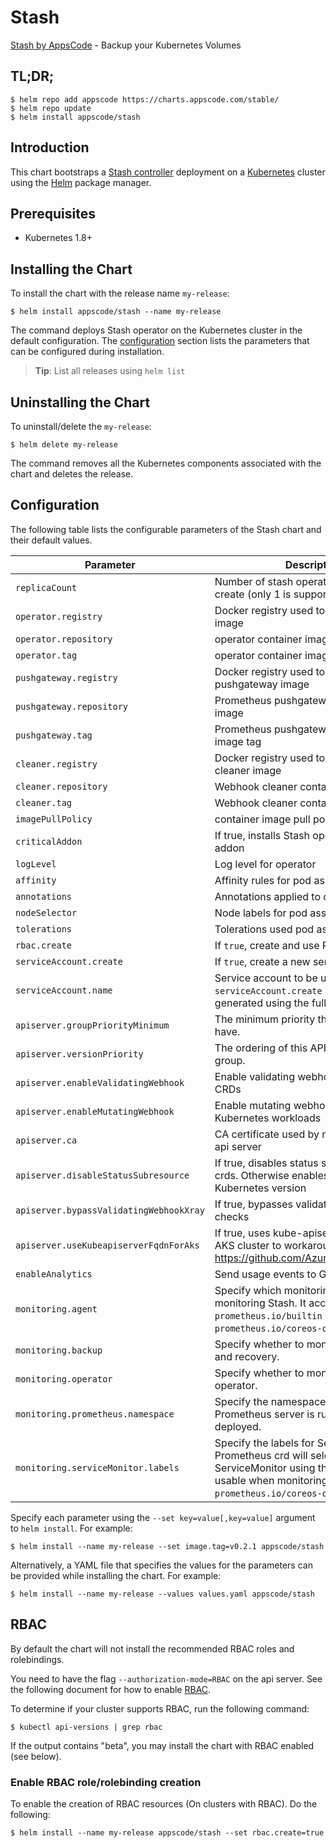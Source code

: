 # Stash
[Stash by AppsCode](https://github.com/appscode/stash) - Backup your Kubernetes Volumes
## TL;DR;

```console
$ helm repo add appscode https://charts.appscode.com/stable/
$ helm repo update
$ helm install appscode/stash
```

## Introduction

This chart bootstraps a [Stash controller](https://github.com/appscode/stash) deployment on a [Kubernetes](http://kubernetes.io) cluster using the [Helm](https://helm.sh) package manager.

## Prerequisites

- Kubernetes 1.8+

## Installing the Chart
To install the chart with the release name `my-release`:
```console
$ helm install appscode/stash --name my-release
```
The command deploys Stash operator on the Kubernetes cluster in the default configuration. The [configuration](#configuration) section lists the parameters that can be configured during installation.

> **Tip**: List all releases using `helm list`

## Uninstalling the Chart

To uninstall/delete the `my-release`:

```console
$ helm delete my-release
```

The command removes all the Kubernetes components associated with the chart and deletes the release.

## Configuration

The following table lists the configurable parameters of the Stash chart and their default values.


|              Parameter               |                                                                                Description                                                                                 |                          Default                          |
| ------------------------------------ | -------------------------------------------------------------------------------------------------------------------------------------------------------------------------- | --------------------------------------------------------- |
| `replicaCount`                       | Number of stash operator replicas to create (only 1 is supported)                                                                                                          | `1`                                                       |
| `operator.registry`                  | Docker registry used to pull operator image                                                                                                                                | `appscode`                                                |
| `operator.repository`                | operator container image                                                                                                                                                   | `stash`                                                   |
| `operator.tag`                       | operator container image tag                                                                                                                                               | `0.8.1`                                                   |
| `pushgateway.registry`               | Docker registry used to pull Prometheus pushgateway image                                                                                                                  | `prom`                                                    |
| `pushgateway.repository`             | Prometheus pushgateway container image                                                                                                                                     | `pushgateway`                                             |
| `pushgateway.tag`                    | Prometheus pushgateway container image tag                                                                                                                                 | `v0.5.2`                                                  |
| `cleaner.registry`                   | Docker registry used to pull Webhook cleaner image                                                                                                                         | `appscode`                                                |
| `cleaner.repository`                 | Webhook cleaner container image                                                                                                                                            | `kubectl`                                                 |
| `cleaner.tag`                        | Webhook cleaner container image tag                                                                                                                                        | `v1.11`                                                   |
| `imagePullPolicy`                    | container image pull policy                                                                                                                                                | `IfNotPresent`                                            |
| `criticalAddon`                      | If true, installs Stash operator as critical addon                                                                                                                         | `false`                                                   |
| `logLevel`                           | Log level for operator                                                                                                                                                     | `3`                                                       |
| `affinity`                           | Affinity rules for pod assignment                                                                                                                                          | `{}`                                                      |
| `annotations`                        | Annotations applied to operator pod(s)                                                                                                                                     | `{}`                                                      |
| `nodeSelector`                       | Node labels for pod assignment                                                                                                                                             | `{}`                                                      |
| `tolerations`                        | Tolerations used pod assignment                                                                                                                                            | `{}`                                                      |
| `rbac.create`                        | If `true`, create and use RBAC resources                                                                                                                                   | `true`                                                    |
| `serviceAccount.create`              | If `true`, create a new service account                                                                                                                                    | `true`                                                    |
| `serviceAccount.name`                | Service account to be used. If not set and `serviceAccount.create` is `true`, a name is generated using the fullname template                                              | ``                                                        |
| `apiserver.groupPriorityMinimum`     | The minimum priority the group should have.                                                                                                                                | 10000                                                     |
| `apiserver.versionPriority`          | The ordering of this API inside of the group.                                                                                                                              | 15                                                        |
| `apiserver.enableValidatingWebhook`  | Enable validating webhooks for Stash CRDs                                                                                                                                  | true                                                      |
| `apiserver.enableMutatingWebhook`    | Enable mutating webhooks for Kubernetes workloads                                                                                                                          | true                                                      |
| `apiserver.ca`                       | CA certificate used by main Kubernetes api server                                                                                                                          | `not-ca-cert`                                             |
| `apiserver.disableStatusSubresource` | If true, disables status sub resource for crds. Otherwise enables based on Kubernetes version | `false`            |
| `apiserver.bypassValidatingWebhookXray` | If true, bypasses validating webhook xray checks           | `false`               |
| `apiserver.useKubeapiserverFqdnForAks`  | If true, uses kube-apiserver FQDN for AKS cluster to workaround https://github.com/Azure/AKS/issues/522 | `true`             |
| `enableAnalytics`                    | Send usage events to Google Analytics                                                                                                                                      | `true`                                                    |
| `monitoring.agent`                   | Specify which monitoring agent to use for monitoring Stash. It accepts either `prometheus.io/builtin` or `prometheus.io/coreos-operator`.                                  | `none`                                                    |
| `monitoring.backup`                  | Specify whether to monitor Stash backup and recovery.                                                                                                                      | `false`                                                   |
| `monitoring.operator`                | Specify whether to monitor Stash operator.                                                                                                                                 | `false`                                                   |
| `monitoring.prometheus.namespace`    | Specify the namespace where Prometheus server is running or will be deployed.                                                                                              | Release namespace                                         |
| `monitoring.serviceMonitor.labels`   | Specify the labels for ServiceMonitor. Prometheus crd will select ServiceMonitor using these labels. Only usable when monitoring agent is `prometheus.io/coreos-operator`. | `app: <generated app name>` and `release: <release name>` |

Specify each parameter using the `--set key=value[,key=value]` argument to `helm install`. For example:

```console
$ helm install --name my-release --set image.tag=v0.2.1 appscode/stash
```

Alternatively, a YAML file that specifies the values for the parameters can be provided while
installing the chart. For example:

```console
$ helm install --name my-release --values values.yaml appscode/stash
```

## RBAC
By default the chart will not install the recommended RBAC roles and rolebindings.

You need to have the flag `--authorization-mode=RBAC` on the api server. See the following document for how to enable [RBAC](https://kubernetes.io/docs/admin/authorization/rbac/).

To determine if your cluster supports RBAC, run the following command:

```console
$ kubectl api-versions | grep rbac
```

If the output contains "beta", you may install the chart with RBAC enabled (see below).

### Enable RBAC role/rolebinding creation

To enable the creation of RBAC resources (On clusters with RBAC). Do the following:

```console
$ helm install --name my-release appscode/stash --set rbac.create=true
```
